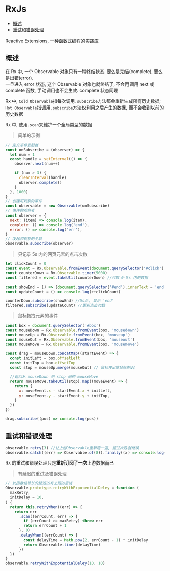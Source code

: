 # RxJs

<!-- TOC -->
- [概述](#概述)
- [重试和错误处理](#重试和错误处理)
<!-- /TOC -->

Reactive Extensions, 一种函数式编程的实践库

## 概述

在 Rx 中, 一个 Observable 对象只有一种终结状态. 要么是完结(complete), 要么是出错(error).<br/>
一旦进入 error 状态, 这个 Observable 对象也就终结了, 不会再调用 next 或 complete 函数, 手动调用也不会生效. complete 状态同理

Rx 中,
`Cold Observable`指每次调用`.subscribe`方法都会重新生成所有历史数据;
`Hot Observable`指调用`.subscribe`方法仅利用之后产生的数据, 而不会收到以前的历史数据

Rx 中,
使用`.scan`来维护一个全局类型的数据

> 简单的示例

```js
// 定义事件发起者
const onSubscribe = (observer) => {
  let num = 1
  const handle = setInterval(() => {
    observer.next(num++)

    if (num > 3) {
      clearInterval(handle)
      observer.complete()
    }
  }, 1000)
}
// 创建可观察的事件
const observable = new Observable(onSubscribe)
// 事件的观察者
const observer = {
  next: (item) => console.log(item),
  complete: () => console.log('end'),
  error: () => console.log('err'),
}
// 发起和观察的关联
observable.subscribe(observer)
```

> 只记录 5s 内的网页元素的点击次数

```js
let clickCount = 0
const event = Rx.Observable.fromEvent(document.querySelector('#click'), 'click') //点击事件发起
const counterDown = Rx.Observable.timer(5000)
const filtered = event.takeUtil(counterDown) //只取 0-5s 内的数据

const showEnd = () => (document.querySelector('#end').innerText = 'end')
const updateCount = () => console.log(++clickCount)

counterDown.subscribe(showEnd) //5s后, 显示 'end'
filtered.subscribe(updateCount) //更新点击次数
```

> 鼠标拖拽元素的事件

```js
const box = document.querySelector('#box')
const mouseDown = Rx.Observable.fromEvent(box, 'mousedown')
const mouseUp = Rx.Observable.fromEvent(box, 'mouseup')
const mouseOut = Rx.Observable.fromEvent(box, 'mouseout')
const mouseMove = Rx.Observable.fromEvent(box, 'mousemove')

const drag = mouseDown.concatMap((startEvent) => {
  const initLeft = box.offsetLeft
  const initTop = box.offsetTop
  const stop = mouseUp.merge(mouseOut) // 鼠标移出或鼠标抬起

  //返回从 mouseDown 到 stop 间的 mouseMove
  return mouseMove.takeUtil(stop).map((moveEvent) => {
    return {
      x: moveEvent.x - startEvent.x + initLeft,
      y: moveEvent.y - startEvent.y + initTop,
    }
  })
})

drag.subscribe((pos) => console.log(pos))
```

## 重试和错误处理

```js
observable.retry(3) //让上游Observable重新跑一遍, 超过次数就继续
observable.catch((err) => Observable.of(8)).finally((x) => console.log(x)) //有错误后用一个默认值替代
```

Rx 的重试和错误处理只是**重新订阅了一次**上游数据而已

> 有延迟的重试及错误处理

```js
// 以指数级增长的延迟的有上限的重试
Observable.prototype.retryWithExpotentialDeley = function (
  maxRetry,
  initDelay = 10,
) {
  return this.retryWhen((err) => {
    return err
      .scan((errCount, err) => {
        if (errCount >= maxRetry) throw err
        return errCount + 1
      }, 0)
      .delayWhen((errCount) => {
        const delayTime = Math.pow(2, errCount - 1) * initDelay
        return Observable.timer(delayTime)
      })
  })
}
observable.retryWithExpotentialDeley(10, 10)
```
